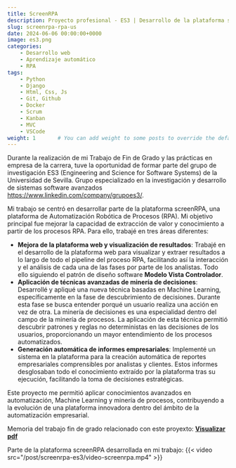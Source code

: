 ```yaml
---
title: ScreenRPA
description: Proyecto profesional - ES3 | Desarrollo de la plataforma screenRPA en colaboración con el grupo ES3 de la Universidad de Sevilla.
slug: screenrpa-rpa-us
date: 2024-06-06 00:00:00+0000
image: es3.png
categories:
    - Desarrollo web
    - Aprendizaje automático
    - RPA
tags:
    - Python
    - Django
    - Html, Css, Js
    - Git, Github
    - Docker
    - Scrum
    - Kanban
    - MVC
    - VSCode
weight: 1       # You can add weight to some posts to override the default sorting (date descending)
---
```

Durante la realización de mi Trabajo de Fin de Grado y las prácticas en empresa de la carrera, tuve la oportunidad de formar parte del grupo de investigación ES3 (Engineering and Science for Software Systems) de la Universidad de Sevilla. Grupo especializado en la investigación y desarrollo de sistemas software avanzados https://www.linkedin.com/company/grupoes3/.

Mi trabajo se centró en desarrollar parte de la plataforma screenRPA, una plataforma de Automatización Robótica de Procesos (RPA). Mi objetivo principal fue mejorar la capacidad de extracción de valor y conocimiento a partir de los procesos RPA. Para ello, trabajé en tres áreas diferentes:

- **Mejora de la plataforma web y visualización de resultados**: Trabajé en el desarrollo de la plataforma web para visualizar y extraer resultados a lo largo de todo el pipeline del proceso RPA, facilitando así la interacción y el análisis de cada una de las fases por parte de los analistas. Todo ello siguiendo el patrón de diseño software **Modelo Vista Controlador**.
- **Aplicación de técnicas avanzadas de minería de decisiones**: Desarrollé y apliqué una nueva técnica basadas en Machine Learning, específicamente en la fase de descubrimiento de decisiones. Durante esta fase se busca entender porqué un usuario realiza una acción en vez de otra. La minería de decisiones es una especialidad dentro del campo de la minería de procesos. La aplicación de esta técnica permitió descubrir patrones y reglas no deterministas en las decisiones de los usuarios, proporcionando un mayor entendimiento de los procesos automatizados.
- **Generación automática de informes empresariales**: Implementé un sistema en la plataforma para la creación automática de reportes empresariales comprensibles por analistas y clientes. Estos informes desglosaban todo el conocimiento extraído por la plataforma tras su ejecución, facilitando la toma de decisiones estratégicas.

Este proyecto me permitió aplicar conocimientos avanzados en automatización, Machine Learning y minería de procesos, contribuyendo a la evolución de una plataforma innovadora dentro del ámbito de la automatización empresarial.


Memoria del trabajo fin de grado relacionado con este proyexto:
[**Visualizar pdf**](/post/screenrpa-es3/memoria-tfg.pdf)

Parte de la plataforma screenRPA desarrollada en mi trabajo:
{{< video src="/post/screenrpa-es3/video-screenrpa.mp4" >}}